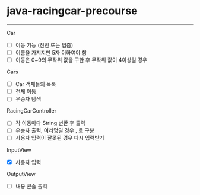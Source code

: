 # java-racingcar-precourse
---
Car
- [ ] 이동 기능 (전진 또는 멈춤)
- [ ] 이름을 가지지만 5자 이하여야 함
- [ ] 이동은 0~9의 무작위 값을 구한 후 무작위 값이 4이상일 경우 

Cars
- [ ] Car 객체들의 목록
- [ ] 전체 이동 
- [ ] 우승자 탐색

RacingCarController
- [ ] 각 이동마다 String 변환 후 출력
- [ ] 우승자 출력, 여러명일 경우 , 로 구분
- [ ] 사용자 입력이 잘못된 경우 다시 입력받기

InputView
- [x] 사용자 입력

OutputView
- [ ] 내용 콘솔 출력
